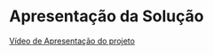 # Apresentação da Solução

<a href="./presentation/12-Apresentação do Projeto.md"> Vídeo de Apresentação do projeto</a>
